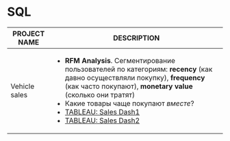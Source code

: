 # SQL
| PROJECT NAME | DESCRIPTION |
| ------------- | ------------- |
| Vehicle sales | <ul><li>**RFM Analysis**. Сегментирование пользователей по категориям: **recency** (как давно осуществляли покупку), **frequency** (как часто покупают), **monetary value** (сколько они тратят)</li><li>Какие товары чаще покупают *вместе*?</li><li>[TABLEAU: Sales Dash1](https://public.tableau.com/views/Book2_16935674860600/SalesDash1?:language=en-US&publish=yes&:display_count=n&:origin=viz_share_link)</li><li>[TABLEAU: Sales Dash2](https://public.tableau.com/views/Book2_16935674860600/SalesDash2?:language=en-US&publish=yes&:display_count=n&:origin=viz_share_link)</li></ul>
